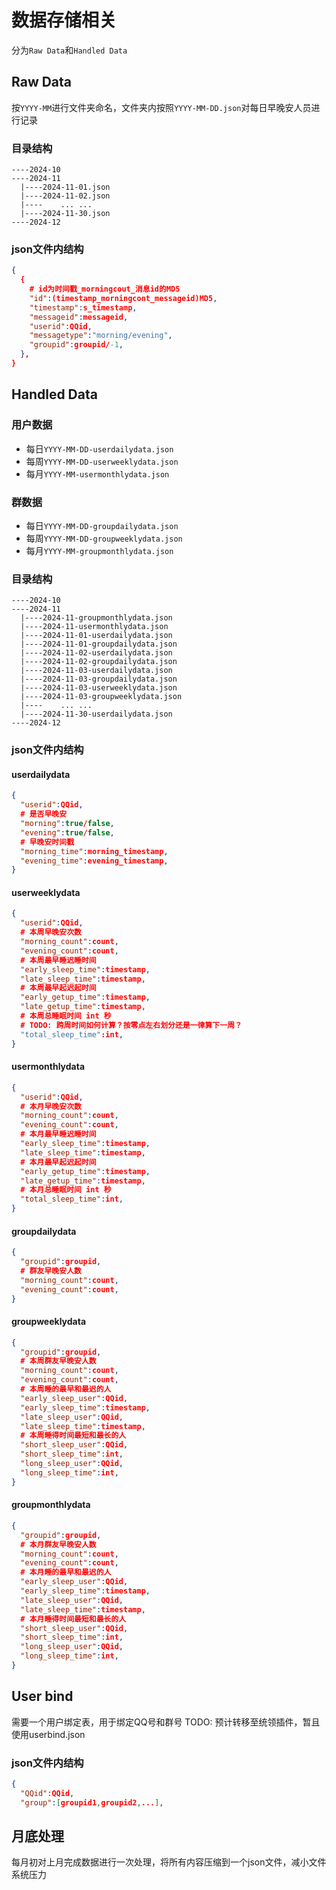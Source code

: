 # 数据存储相关
分为`Raw Data`和`Handled Data`
## Raw Data
按`YYYY-MM`进行文件夹命名，文件夹内按照`YYYY-MM-DD.json`对每日早晚安人员进行记录
### 目录结构
```tree
----2024-10
----2024-11
  |----2024-11-01.json
  |----2024-11-02.json
  |----    ... ...
  |----2024-11-30.json
----2024-12
``` 
 ### json文件内结构
```json
{
  {
    # id为时间戳_morningcout_消息id的MD5
    "id":(timestamp_morningcont_messageid)MD5,
    "timestamp":s_timestamp,
    "messageid":messageid,
    "userid":QQid,
    "messagetype":"morning/evening",
    "groupid":groupid/-1,
  },
}
```
## Handled Data
### 用户数据
- 每日`YYYY-MM-DD-userdailydata.json`
- 每周`YYYY-MM-DD-userweeklydata.json`
- 每月`YYYY-MM-usermonthlydata.json`
### 群数据
- 每日`YYYY-MM-DD-groupdailydata.json`
- 每周`YYYY-MM-DD-groupweeklydata.json`
- 每月`YYYY-MM-groupmonthlydata.json`
### 目录结构
```tree
----2024-10
----2024-11
  |----2024-11-groupmonthlydata.json
  |----2024-11-usermonthlydata.json
  |----2024-11-01-userdailydata.json
  |----2024-11-01-groupdailydata.json
  |----2024-11-02-userdailydata.json
  |----2024-11-02-groupdailydata.json
  |----2024-11-03-userdailydata.json
  |----2024-11-03-groupdailydata.json
  |----2024-11-03-userweeklydata.json
  |----2024-11-03-groupweeklydata.json
  |----    ... ...
  |----2024-11-30-userdailydata.json
----2024-12
```
### json文件内结构
#### userdailydata
```json
{
  "userid":QQid,
  # 是否早晚安
  "morning":true/false,
  "evening":true/false,
  # 早晚安时间戳
  "morning_time":morning_timestamp,
  "evening_time":evening_timestamp,
}
```
#### userweeklydata
```json
{
  "userid":QQid,
  # 本周早晚安次数
  "morning_count":count,
  "evening_count":count,
  # 本周最早睡迟睡时间
  "early_sleep_time":timestamp,
  "late_sleep_time":timestamp,
  # 本周最早起迟起时间
  "early_getup_time":timestamp,
  "late_getup_time":timestamp,
  # 本周总睡眠时间 int 秒
  # TODO: 跨周时间如何计算？按零点左右划分还是一律算下一周？
  "total_sleep_time":int,
}
```
#### usermonthlydata
```json
{
  "userid":QQid,
  # 本月早晚安次数
  "morning_count":count,
  "evening_count":count,
  # 本月最早睡迟睡时间
  "early_sleep_time":timestamp,
  "late_sleep_time":timestamp,
  # 本月最早起迟起时间
  "early_getup_time":timestamp,
  "late_getup_time":timestamp,
  # 本月总睡眠时间 int 秒
  "total_sleep_time":int,
}
```
#### groupdailydata
```json
{
  "groupid":groupid,
  # 群友早晚安人数
  "morning_count":count,
  "evening_count":count,
}
```
#### groupweeklydata
```json
{
  "groupid":groupid,
  # 本周群友早晚安人数
  "morning_count":count,
  "evening_count":count,
  # 本周睡的最早和最迟的人
  "early_sleep_user":QQid,
  "early_sleep_time":timestamp,
  "late_sleep_user":QQid,
  "late_sleep_time":timestamp,
  # 本周睡得时间最短和最长的人
  "short_sleep_user":QQid,
  "short_sleep_time":int,
  "long_sleep_user":QQid,
  "long_sleep_time":int,
}
```
#### groupmonthlydata
```json
{
  "groupid":groupid,
  # 本月群友早晚安人数
  "morning_count":count,
  "evening_count":count,
  # 本月睡的最早和最迟的人
  "early_sleep_user":QQid,
  "early_sleep_time":timestamp,
  "late_sleep_user":QQid,
  "late_sleep_time":timestamp,
  # 本月睡得时间最短和最长的人
  "short_sleep_user":QQid,
  "short_sleep_time":int,
  "long_sleep_user":QQid,
  "long_sleep_time":int,
}
```
## User bind
需要一个用户绑定表，用于绑定QQ号和群号
TODO: 预计转移至统领插件，暂且使用userbind.json
### json文件内结构
```json
{
  "QQid":QQid,
  "group":[groupid1,groupid2,...],
```
## 月底处理
每月初对上月完成数据进行一次处理，将所有内容压缩到一个json文件，减小文件系统压力